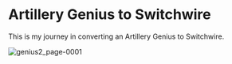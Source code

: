 # Artillery Genius to Switchwire
This is my journey in converting an Artillery Genius to Switchwire.

![genius2_page-0001](https://user-images.githubusercontent.com/44800440/124162775-21673800-da9f-11eb-9416-9d70eb20ef93.jpg)
